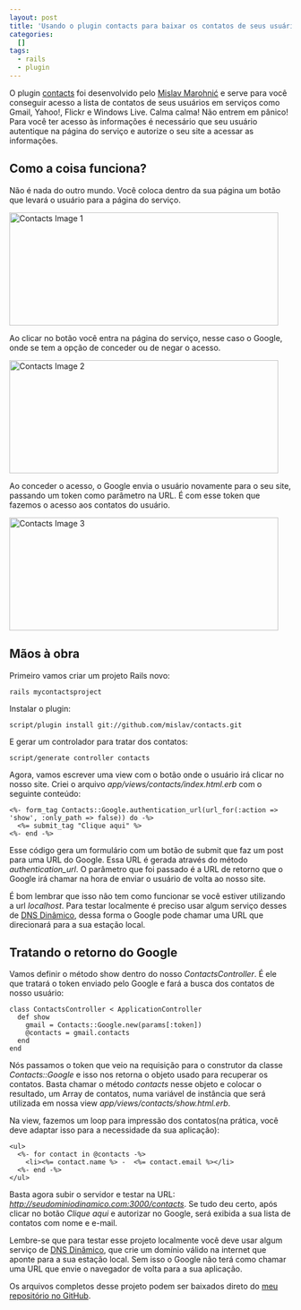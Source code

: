 ```yaml
--- 
layout: post
title: 'Usando o plugin contacts para baixar os contatos de seus usuários'
categories: 
  []
tags:
  - rails
  - plugin
---
```



O plugin [contacts][1] foi desenvolvido pelo [Mislav Marohnić][2] e serve para você conseguir acesso a lista de contatos de seus usuários em serviços como Gmail, Yahoo!, Flickr e Windows Live. Calma calma! Não entrem em pânico! Para você ter acesso às informações é necessário que seu usuário autentique na página do serviço e autorize o seu site a acessar as informações.

## Como a coisa funciona?

Não é nada do outro mundo. Você coloca dentro da sua página um botão que levará o usuário para a página do serviço.

<div class="center">
<a href="http://mergulhao.info/assets/2009/3/14/contacts1.png"><img src="http://mergulhao.info/assets/2009/3/14/contacts1.png" alt="Contacts Image 1" width="480" height="202" /></a>
</div>

Ao clicar no botão você entra na página do serviço, nesse caso o Google, onde se tem a opção de conceder ou de negar o acesso.

<div class="center">
<a href="http://mergulhao.info/assets/2009/3/14/contacts2.png"><img src="http://mergulhao.info/assets/2009/3/14/contacts2.png" alt="Contacts Image 2" width="480" height="202" /></a>
</div>

Ao conceder o acesso, o Google envia o usuário novamente para o seu site, passando um token como parâmetro na URL. É com esse token que fazemos o acesso aos contatos do usuário.

<div class="center">
<a href="http://mergulhao.info/assets/2009/3/14/contacts3.png"><img src="http://mergulhao.info/assets/2009/3/14/contacts3.png" alt="Contacts Image 3" width="480" height="202" /></a>
</div>

## Mãos à obra

Primeiro vamos criar um projeto Rails novo:

    rails mycontactsproject

Instalar o plugin:

    script/plugin install git://github.com/mislav/contacts.git

E gerar um controlador para tratar dos contatos:

    script/generate controller contacts

Agora, vamos escrever uma view com o botão onde o usuário irá clicar no nosso site. Criei o arquivo _app/views/contacts/index.html.erb_ com o seguinte conteúdo:

    <%- form_tag Contacts::Google.authentication_url(url_for(:action => 'show', :only_path => false)) do -%>
      <%= submit_tag "Clique aqui" %>
    <%- end -%>

Esse código gera um formulário com um botão de submit que faz um post para uma URL do Google. Essa URL é gerada através do método _authentication\_url_. O parâmetro que foi passado é a URL de retorno que o Google irá chamar na hora de enviar o usuário de volta ao nosso site.

É bom lembrar que isso não tem como funcionar se você estiver utilizando a url _localhost_. Para testar localmente é preciso usar algum serviço desses de [DNS Dinâmico][3], dessa forma o Google pode chamar uma URL que direcionará para a sua estação local.

## Tratando o retorno do Google

Vamos definir o método show dentro do nosso _ContactsController_. É ele que tratará o token enviado pelo Google e fará a busca dos contatos de nosso usuário:

    class ContactsController < ApplicationController
      def show
        gmail = Contacts::Google.new(params[:token])
        @contacts = gmail.contacts
      end
    end

Nós passamos o token que veio na requisição para o construtor da classe _Contacts::Google_ e isso nos retorna o objeto usado para recuperar os contatos. Basta chamar o método _contacts_ nesse objeto e colocar o resultado, um Array de contatos, numa variável de instância que será utilizada em nossa view _app/views/contacts/show.html.erb_.

Na view, fazemos um loop para impressão dos contatos(na prática, você deve adaptar isso para a necessidade da sua aplicação):

    <ul>
      <%- for contact in @contacts -%>
        <li><%= contact.name %> -  <%= contact.email %></li>
      <%- end -%>
    </ul>

Basta agora subir o servidor e testar na URL: _http://seudominiodinamico.com:3000/contacts_. Se tudo deu certo, após clicar no botão _Clique aqui_ e autorizar no Google, será exibida a sua lista de contatos com nome e e-mail.

Lembre-se que para testar esse projeto localmente você deve usar algum serviço de [DNS Dinâmico][3], que crie um domínio válido na internet que aponte para a sua estação local. Sem isso o Google não terá como chamar uma URL que envie o navegador de volta para a sua aplicação.

Os arquivos completos desse projeto podem ser baixados direto do [meu repositório no GitHub][4].

[1]: http://github.com/mislav/contacts/tree/master
[2]: http://mislav.uniqpath.com/
[3]: http://www.dyndns.com/
[4]: http://github.com/mergulhao/mycontactsproject/tree/master


